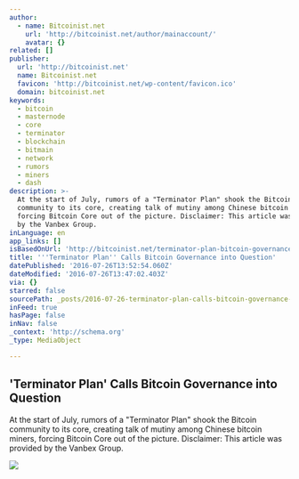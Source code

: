 ```yaml
---
author:
  - name: Bitcoinist.net
    url: 'http://bitcoinist.net/author/mainaccount/'
    avatar: {}
related: []
publisher:
  url: 'http://bitcoinist.net'
  name: Bitcoinist.net
  favicon: 'http://bitcoinist.net/wp-content/favicon.ico'
  domain: bitcoinist.net
keywords:
  - bitcoin
  - masternode
  - core
  - terminator
  - blockchain
  - bitmain
  - network
  - rumors
  - miners
  - dash
description: >-
  At the start of July, rumors of a "Terminator Plan" shook the Bitcoin
  community to its core, creating talk of mutiny among Chinese bitcoin miners,
  forcing Bitcoin Core out of the picture. Disclaimer: This article was provided
  by the Vanbex Group.
inLanguage: en
app_links: []
isBasedOnUrl: 'http://bitcoinist.net/terminator-plan-bitcoin-governance/'
title: '''Terminator Plan'' Calls Bitcoin Governance into Question'
datePublished: '2016-07-26T13:52:54.060Z'
dateModified: '2016-07-26T13:47:02.403Z'
via: {}
starred: false
sourcePath: _posts/2016-07-26-terminator-plan-calls-bitcoin-governance-into-question.md
inFeed: true
hasPage: false
inNav: false
_context: 'http://schema.org'
_type: MediaObject

---
```

<article style=""><h1>'Terminator Plan' Calls Bitcoin Governance into Question</h1><p>At the start of July, rumors of a "Terminator Plan" shook the Bitcoin community to its core, creating talk of mutiny among Chinese bitcoin miners, forcing Bitcoin Core out of the picture. Disclaimer: This article was provided by the Vanbex Group.</p><img src="http://bitcoinist.net/wp-content/uploads/2016/07/Governance-chain.jpg" /></article>